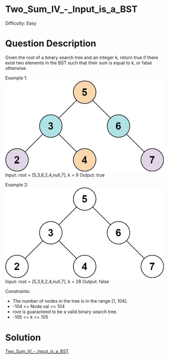 
# Two_Sum_IV_-_Input_is_a_BST

Difficulty: Easy

# Question Description

Given the root of a binary search tree and an integer k, return true if there exist two elements in the BST such that their sum is equal to k, or false otherwise.

Example 1:
![alt text](image.png)
Input: root = [5,3,6,2,4,null,7], k = 9
Output: true

Example 2:
![alt text](image-1.png)
Input: root = [5,3,6,2,4,null,7], k = 28
Output: false

Constraints:

- The number of nodes in the tree is in the range [1, 104].
- -104 <= Node.val <= 104
- root is guaranteed to be a valid binary search tree.
- -105 <= k <= 105

# Solution

[Two_Sum_IV_-_Input_is_a_BST]([653]Two_Sum_IV_-_Input_is_a_BST.py)

    